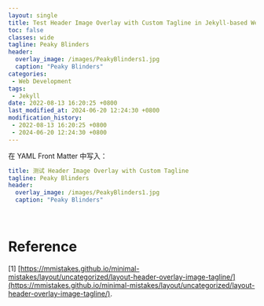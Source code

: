 ```yaml
---
layout: single
title: Test Header Image Overlay with Custom Tagline in Jekyll-based Website
toc: false
classes: wide
tagline: Peaky Blinders
header:
  overlay_image: /images/PeakyBlinders1.jpg
  caption: "Peaky Blinders"
categories:
 - Web Development
tags: 
 - Jekyll
date: 2022-08-13 16:20:25 +0800
last_modified_at: 2024-06-20 12:24:30 +0800
modification_history:
 - 2022-08-13 16:20:25 +0800
 - 2024-06-20 12:24:30 +0800
---
```


在 YAML Front Matter 中写入：

```yaml
title: 测试 Header Image Overlay with Custom Tagline
tagline: Peaky Blinders
header:
  overlay_image: /images/PeakyBlinders1.jpg
  caption: "Peaky Blinders"
```

<br>

# Reference

[1] [https://mmistakes.github.io/minimal-mistakes/layout/uncategorized/layout-header-overlay-image-tagline/](https://mmistakes.github.io/minimal-mistakes/layout/uncategorized/layout-header-overlay-image-tagline/).
